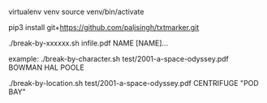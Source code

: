 virtualenv venv
source venv/bin/activate

pip3 install git+https://github.com/paljsingh/txtmarker.git

./break-by-xxxxxx.sh infile.pdf NAME [NAME]...

example:
./break-by-character.sh test/2001-a-space-odyssey.pdf BOWMAN HAL POOLE

./break-by-location.sh test/2001-a-space-odyssey.pdf CENTRIFUGE "POD BAY"
